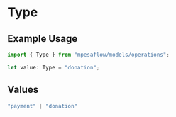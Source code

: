 # Type

## Example Usage

```typescript
import { Type } from "mpesaflow/models/operations";

let value: Type = "donation";
```

## Values

```typescript
"payment" | "donation"
```